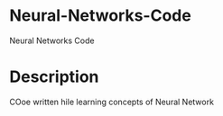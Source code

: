 # Neural-Networks-Code
Neural Networks Code

# Description
COoe written hile learning concepts of Neural Network
